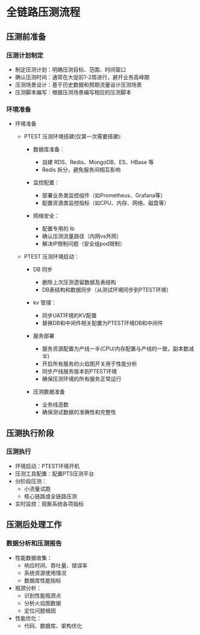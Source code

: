 # 全链路压测流程
## 压测前准备
### 压测计划制定
- 制定压测计划：明确压测目标、范围、时间窗口
- 确认压测时间：通常在大促前1-2周进行，避开业务高峰期
- 压测场景设计：基于历史数据和预期流量设计压测场景
- 压测脚本编写：根据压测场景编写相应的压测脚本

### 环境准备
- 环境准备
  - PTEST 压测环境搭建(仅第一次需要搭建):
    - 数据库准备：
      - 自建 RDS、Redis、MongoDB、ES、HBase 等
      - Redis 拆分，避免服务间相互影响

    - 监控配置：
      - 部署业务类监控组件（如Prometheus、Grafana等）
      - 配置资源类监控指标（如CPU、内存、网络、磁盘等）
    
    - 网络安全：
      - 配置专用的 lb
      - 确认压测流量路径（内网vs外网）
      - 解决IP限制问题（安全组pod限制）

  - PTEST 压测环境启动：
    - DB 同步
      - 删除上次压测遗留数据及表结构
      - DB表结构和数据同步（从测试环境同步到PTEST环境）
    - kv 管理：
      - 同步UAT环境的KV配置
      - 替换DB和中间件相关配置为PTEST环境DB和中间件

    - 服务部署
      - 服务资源配置为产线一半(CPU/内存配置与产线的一致，副本数减半)
      - 开启所有服务的火焰图开关用于性能分析
      - 同步产线服务版本到PTEST环境
      - 确保压测环境的所有服务正常运行

    - 压测数据准备
      - 业务线造数
      - 确保测试数据的准确性和完整性

## 压测执行阶段
### 压测执行
- 环境启动：PTEST环境开机
- 压测工具配置：配置PTS压测平台
- 分阶段压测：
  - 小流量试跑
  - 核心链路或全链路压测
- 实时监控：观察系统各项指标

## 压测后处理工作
### 数据分析和压测报告
- 性能数据收集：
  - 响应时间、吞吐量、错误率
  - 系统资源使用情况
  - 数据库性能指标
- 瓶颈分析：
  - 识别性能瓶颈点
  - 分析火焰图数据
  - 定位问题根因
- 性能优化： 
  - 代码、数据库、架构优化


